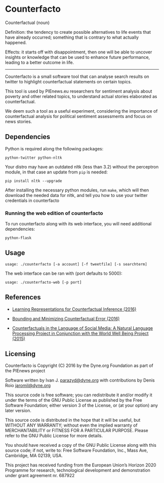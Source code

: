 
# Counterfacto

Counterfactual (noun)

Definition: the tendency to create possible alternatives to life events
that have already occurred; something that is contrary to what actually
happened.

Effects: it starts off with disappointment, then one will be able to
uncover insights or knowledge that can be used to enhance future
performance, leading to a better outcome in life.

----------------------------------------------------------------------------------

Counterfacto is a small software tool that can analyse search results
on twitter to highlight counterfactual statements on certain topics.

This tool is used by PIEnews.eu researchers for sentiment analysis
about poverty and other related topics, to understand actual stories
elaborated as counterfactual.

We deem such a tool as a useful experiment, considering the importance
of counterfactual analysis for political sentiment assessments and
focus on news stories.

## Dependencies

Python is required along the following packages:

```
python-twitter python-nltk
```

Your distro may have an outdated nltk (less than 3.2) without the
perceptron module, in that case an update from `pip` is needed:

```
pip install nltk --upgrade
```

After installing the necessary python modules, run `make`, which will
then download the needed data for nltk, and tell you how to use your
twitter credentials in counterfacto

### Running the web edition of counterfacto

To run counterfacto along with its web interface, you will need
additional dependencies:

```
python-flask
```

## Usage

```
usage: ./counterfacto [-a account] [-f tweetfile] [-s searchterm]
```

The web interface can be ran with (port defaults to 5000):

```
usage: ./counterfacto-web [-p port]
```

## References

- [Learning Representations for Counterfactual Inference (2016)](http://jmlr.org/proceedings/papers/v48/johansson16.pdf)

- [Bounding and Minimizing Counterfactual Error (2016)](https://arxiv.org/abs/1606.03976)

- [Counterfactuals in the Language of Social Media: A Natural Language Processing Project in Conjunction with the World Well Being Project (2015)](http://www.seas.upenn.edu/~cse400/CSE400_2015_2016/reports/report_15.pdf)

## Licensing

Counterfacto is Copyright (C) 2016 by the Dyne.org Foundation
as part of the PIEnews project

Software written by Ivan J. <parazyd@dyne.org>
with contributions by Denis Roio <jaromil@dyne.org>

This source code is free software; you can redistribute it and/or
modify it under the terms of the GNU Public License as published by the
Free Software Foundation; either version 3 of the License, or (at your
option) any later version.

This source code is distributed in the hope that it will be useful, but
WITHOUT ANY WARRANTY; without even the implied warranty of
MERCHANTABILITY or FITNESS FOR A PARTICULAR PURPOSE.  Please refer to
the GNU Public License for more details.

You should have received a copy of the GNU Public License along with
this source code; if not, write to: Free Software Foundation, Inc.,
Mass Ave, Cambridge, MA 02139, USA.

This project has received funding from the European Union’s Horizon 2020
Programme for research, technological development and demonstration under
grant agreement nr. 687922
